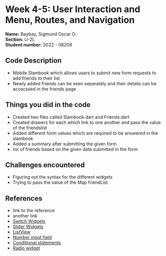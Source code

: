 # Week 4-5: User Interaction and Menu, Routes, and Navigation

**Name:** Baybay, Sigmund Oscar O. <br/>
**Section:** U-2L <br/>
**Student number:** 2022 - 08208 <br/>

## Code Description

- Mobile Slambook which allows users to submit new form requests to add friends to their list
- Newly added friends can be seen seperately and their details can be accecssed in the friends page

## Things you did in the code

- Created two files called Slambook.dart and Friends.dart
- Created drawers for each which link to one another and pass the value of the friendslist
- Added different form values which are required to be answered in the slambook
- Added a summary after submitting the given form
- list of friends based on the given data submitted in the form

## Challenges encountered

- Figuring out the syntax for the different widgets
- Trying to pass the value of the Map friendList

## References

- link to the reference
- another link
- [Switch Widgets](https://api.flutter.dev/flutter/material/Switch-class.html)
- [Slider Widgets](https://api.flutter.dev/flutter/material/Slider-class.html)
- [ListView](https://api.flutter.dev/flutter/widgets/ListView-class.html)
- [Number input field](https://stackoverflow.com/questions/49577781/how-to-create-number-input-field-in-flutter)
- [Conditional statements](https://stackoverflow.com/questions/49713189/how-to-use-conditional-statement-within-child-attribute-of-a-flutter-widget-cen)
- [Radio widget](https://www.geeksforgeeks.org/flutter-radiolisttile-widget/    )